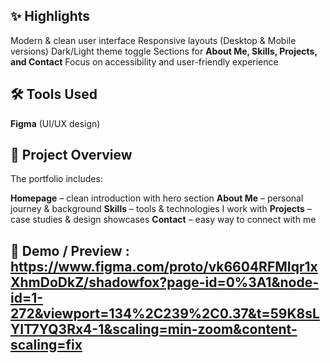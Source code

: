 ## ✨ Highlights

  Modern & clean user interface
  Responsive layouts (Desktop & Mobile versions)
  Dark/Light theme toggle
  Sections for **About Me, Skills, Projects, and Contact**
  Focus on accessibility and user-friendly experience

## 🛠️ Tools Used
   **Figma** (UI/UX design)

## 📂 Project Overview

 The portfolio includes:

 **Homepage** – clean introduction with hero section
 **About Me** – personal journey & background
 **Skills** – tools & technologies I work with
 **Projects** – case studies & design showcases
 **Contact** – easy way to connect with me

 ## 🎥 Demo / Preview : https://www.figma.com/proto/vk6604RFMIqr1xXhmDoDkZ/shadowfox?page-id=0%3A1&node-id=1-272&viewport=134%2C239%2C0.37&t=59K8sLYIT7YQ3Rx4-1&scaling=min-zoom&content-scaling=fix
